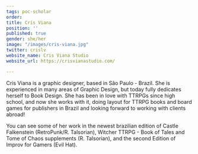 ```yaml
---
tags: poc-scholar
order: 
title: Cris Viana
position: ''
published: true
gender: she/her
image: "/images/cris-viana.jpg"
twitter: crislv
website_name: Cris Viana Studio
website_url: https://crisvianastudio.com/

---
```

Cris Viana is a graphic designer, based in São Paulo - Brazil. She is experienced in many areas of Graphic Design, but today fully dedicates herself to Book Design. She has been in love with TTRPGs since high school, and now she works with it, doing layout for TTRPG books and board games for publishers in Brazil and looking forward to working with clients abroad! 

You can see some of her work in the newest brazilian edition of Castle Falkenstein (RetroPunk/R. Talsorian), Witcher TTRPG - Book of Tales and Tome of Chaos supplements (R. Talsorian), and the second Edition of Improv for Gamers (Evil Hat).
